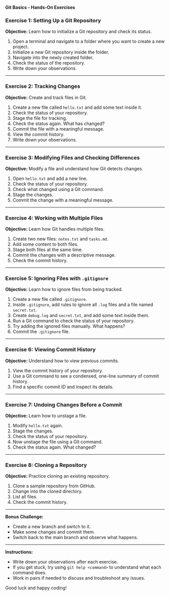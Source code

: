 **Git Basics - Hands-On Exercises**

### **Exercise 1: Setting Up a Git Repository**
**Objective:** Learn how to initialize a Git repository and check its status.

1. Open a terminal and navigate to a folder where you want to create a new project.
2. Initialize a new Git repository inside the folder.
3. Navigate into the newly created folder.
4. Check the status of the repository.
5. Write down your observations.

---

### **Exercise 2: Tracking Changes**
**Objective:** Create and track files in Git.

1. Create a new file called `hello.txt` and add some text inside it.
2. Check the status of your repository.
3. Stage the file for tracking.
4. Check the status again. What has changed?
5. Commit the file with a meaningful message.
6. View the commit history.
7. Write down your observations.

---

### **Exercise 3: Modifying Files and Checking Differences**
**Objective:** Modify a file and understand how Git detects changes.

1. Open `hello.txt` and add a new line.
2. Check the status of your repository.
3. Check what changed using a Git command.
4. Stage the changes.
5. Commit the change with a meaningful message.

---

### **Exercise 4: Working with Multiple Files**
**Objective:** Learn how Git handles multiple files.

1. Create two new files: `notes.txt` and `tasks.md`.
2. Add some content to both files.
3. Stage both files at the same time.
4. Commit the changes with a descriptive message.
5. Check the commit history.

---

### **Exercise 5: Ignoring Files with `.gitignore`**
**Objective:** Learn how to ignore files from being tracked.

1. Create a new file called `.gitignore`.
2. Inside `.gitignore`, add rules to ignore all `.log` files and a file named `secret.txt`.
3. Create `debug.log` and `secret.txt`, and add some text inside them.
4. Run a Git command to check the status of your repository.
5. Try adding the ignored files manually. What happens?
6. Commit the `.gitignore` file.

---

### **Exercise 6: Viewing Commit History**
**Objective:** Understand how to view previous commits.

1. View the commit history of your repository.
2. Use a Git command to see a condensed, one-line summary of commit history.
3. Find a specific commit ID and inspect its details.

---

### **Exercise 7: Undoing Changes Before a Commit**
**Objective:** Learn how to unstage a file.

1. Modify `hello.txt` again.
2. Stage the changes.
3. Check the status of your repository.
4. Now unstage the file using a Git command.
5. Check the status again. What changed?

---

### **Exercise 8: Cloning a Repository**
**Objective:** Practice cloning an existing repository.

1. Clone a sample repository from GitHub.
2. Change into the cloned directory.
3. List all files.
4. Check the commit history.

---

**Bonus Challenge:**
- Create a new branch and switch to it.
- Make some changes and commit them.
- Switch back to the main branch and observe what happens.

---

**Instructions:**
- Write down your observations after each exercise.
- If you get stuck, try using `git help <command>` to understand what each command does.
- Work in pairs if needed to discuss and troubleshoot any issues.

Good luck and happy coding!

